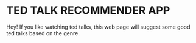 # TED TALK RECOMMENDER APP

Hey! If you like watching ted talks, this web page will suggest some good ted talks based on the genre.
